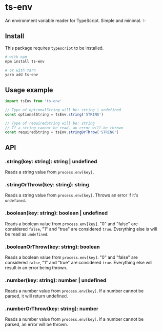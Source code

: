 # ts-env

An environment variable reader for TypeScript. Simple and minimal. ✨

## Install

This package requires `typescript` to be installed.

```bash
# with npm
npm install ts-env

# or with Yarn
yarn add ts-env
```

## Usage example

```typescript
import tsEnv from 'ts-env'

// Type of optionalString will be: string | undefined
const optionalString = tsEnv.string('STRING')

// Type of requiredString will be: string
// If a string cannot be read, an error will be thrown
const requiredString = tsEnv.stringOrThrow('STRING')
```

## API

### .string(key: string): string | undefined

Reads a string value from `process.env[key]`.

### .stringOrThrow(key: string): string

Reads a string value from `process.env[key]`.
Throws an error if it's `undefined`.

### .boolean(key: string): boolean | undefined

Reads a boolean value from `process.env[key]`.
"0" and "false" are considered `false`, "1" and "true" are considered `true`.
Everything else is will be read as `undefined`.

### .booleanOrThrow(key: string): boolean

Reads a boolean value from `process.env[key]`.
"0" and "false" are considered `false`, "1" and "true" are considered `true`.
Everything else will result in an error being thrown.

### .number(key: string): number | undefined

Reads a number value from `process.env[key]`.
If a number cannot be parsed, it will return undefined.

### .numberOrThrow(key: string): number

Reads a number value from `process.env[key]`.
If a number cannot be parsed, an error will be thrown.
